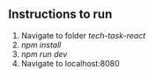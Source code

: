 ## Instructions to run
1. Navigate to folder *tech-task-react*
2. *npm install*
3. *npm run dev*
4. Navigate to localhost:8080

